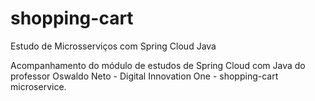 # shopping-cart
Estudo de Microsserviços com Spring Cloud Java

Acompanhamento do módulo de estudos de Spring Cloud com Java do professor Oswaldo Neto - Digital Innovation One - shopping-cart microservice.
